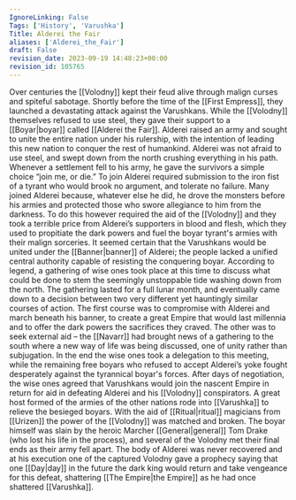 ```yaml
---
IgnoreLinking: False
Tags: ['History', 'Varushka']
Title: Alderei the Fair
aliases: ['Alderei_the_Fair']
draft: False
revision_date: 2023-09-19 14:48:23+00:00
revision_id: 105765
---
```


Over centuries the [[Volodny]] kept their feud alive through malign curses and spiteful sabotage. Shortly before the time of the [[First Empress]], they launched a devastating attack against the Varushkans. While the [[Volodny]] themselves refused to use steel, they gave their support to a [[Boyar|boyar]] called [[Alderei the Fair]]. Alderei raised an army and sought to unite the entire nation under his rulership, with the intention of leading this new nation to conquer the rest of humankind. Alderei was not afraid to use steel, and swept down from the north crushing everything in his path. Whenever a settlement fell to his army, he gave the survivors a simple choice “join me, or die.” To join Alderei required submission to the iron fist of a tyrant who would brook no argument, and tolerate no failure.
Many joined Alderei because, whatever else he did, he drove the monsters before his armies and protected those who swore allegiance to him from the darkness. To do this however required the aid of the [[Volodny]] and they took a terrible price from Alderei’s supporters in blood and flesh, which they used to propitiate the dark powers and fuel the boyar tyrant's armies with their malign sorceries.
It seemed certain that the Varushkans would be united under the [[Banner|banner]] of Alderei; the people lacked a unified central authority capable of resisting the conquering boyar. According to legend, a gathering of wise ones took place at this time to discuss what could be done to stem the seemingly unstoppable tide washing down from the north. The gathering lasted for a full lunar month, and eventually came down to a decision between two very different yet hauntingly similar courses of action.
The first course was to compromise with Alderei and march beneath his banner, to create a great Empire that would last millennia and to offer the dark powers the sacrifices they craved. The other was to seek external aid – the [[Navarr]] had brought news of a gathering to the south where a new way of life was being discussed, one of unity rather than subjugation. In the end the wise ones took a delegation to this meeting, while the remaining free boyars who refused to accept Alderei’s yoke fought desperately against the tyrannical boyar's forces.
After days of negotiation, the wise ones agreed that Varushkans would join the nascent Empire in return for aid in defeating Alderei and his [[Volodny]] conspirators. A great host formed of the armies of the other nations rode into [[Varushka]] to relieve the besieged boyars. With the aid of [[Ritual|ritual]] magicians from [[Urizen]] the power of the [[Volodny]] was matched and broken. The boyar himself was slain by the heroic Marcher [[General|general]] Tom Drake (who lost his life in the process), and several of the Volodny met their final ends as their army fell apart.
The body of Alderei was never recovered and at his execution one of the captured Volodny gave a prophecy saying that one [[Day|day]] in the future the dark king would return and take vengeance for this defeat, shattering [[The Empire|the Empire]] as he had once shattered [[Varushka]].